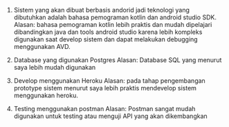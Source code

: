 1. Sistem yang akan dibuat berbasis andorid jadi teknologi yang dibutuhkan adalah bahasa pemograman kotlin dan android studio SDK.
Alasan: bahasa pemograman kotlin lebih praktis dan mudah dipelajari dibandingkan java dan tools android studio karena lebih kompleks digunakan saat develop sistem dan dapat melakukan debugging menggunakan AVD.

2. Database yang digunakan Postgres
Alasan: Database SQL yang menurut saya lebih mudah digunakan

3. Develop menggunakan Heroku
Alasan: pada tahap pengembangan prototype sistem menurut saya lebih praktis mendevelop sistem menggunakan heroku.

4. Testing menggunakan postman
Alasan: Postman sangat mudah digunakan untuk testing atau menguji API yang akan dikembangkan